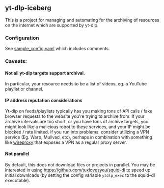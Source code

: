 ## yt-dlp-iceberg

This is a project for managing and automating for the archiving of resources on the internet which are supported by yt-dlp.

### Configuration

See [sample_config.yaml](sample_config.yaml) which includes comments.


### Caveats:

#### Not all yt-dlp targets support archival.

In particular, your resource needs to be a list of videos, eg. a YouTube playlist or channel.

#### IP address reputation considerations

Yt-dlp on feeds/playlists typically has you making tons of API calls / fake browser requests to the website you're trying to archive from. If your archive intervals are too short, or you have tons of archive targets, you might look like a malicious robot to these services, and your IP might be blocked / rate limited. If you run into problems, consider utilizing a VPN service (Eg. Warp, Mullvad, etc), perhaps in combination with something like [wireproxy](https://github.com/octeep/wireproxy) that exposes a VPN as a regular proxy server.

#### Not parallel

By default, this does not download files or projects in parallel. You may be interested in using https://github.com/tuxlovesyou/squid-dl to speed up initial downloads (by setting the config variable `ytdlp_exec` to the squid-dl executable).